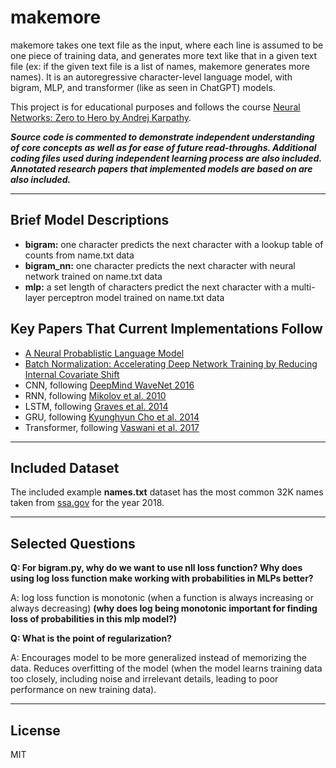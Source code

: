 # makemore

makemore takes one text file as the input, where each line is assumed to be one piece of training data, and generates more text like that in a given text file (ex: if the given text file is a list of names, makemore generates more names). It is an autoregressive character-level language model, with bigram, MLP, and transformer (like as seen in ChatGPT) models.

This project is for educational purposes and follows the course [Neural Networks: Zero to Hero by Andrej Karpathy](https://www.youtube.com/watch?v=PaCmpygFfXo&list=PLAqhIrjkxbuWI23v9cThsA9GvCAUhRvKZ&index=2).

***Source code is commented to demonstrate independent understanding of core concepts as well as for ease of future read-throughs. Additional coding files used during independent learning process are also included. Annotated research papers that implemented models are based on are also included.***
___

## Brief Model Descriptions
- **bigram:** one character predicts the next character with a lookup table of counts from name.txt data
- **bigram_nn:** one character predicts the next character with neural network trained on name.txt data
- **mlp:** a set length of characters predict the next character with a multi-layer perceptron model trained on name.txt data

## Key Papers That Current Implementations Follow
- [A Neural Probablistic Language Model](https://github.com/AngelaYu-3/makemore/blob/main/annotated_papers/MLP_paper.pdf)
- [Batch Normalization: Accelerating Deep Network Training by Reducing Internal Covariate Shift](https://github.com/AngelaYu-3/makemore/blob/main/annotated_papers/batchNorm_paper.pdf)
- CNN, following [DeepMind WaveNet 2016](https://arxiv.org/abs/1609.03499)
- RNN, following [Mikolov et al. 2010](https://www.fit.vutbr.cz/research/groups/speech/publi/2010/mikolov_interspeech2010_IS100722.pdf)
- LSTM, following [Graves et al. 2014](https://arxiv.org/abs/1308.0850)
- GRU, following [Kyunghyun Cho et al. 2014](https://arxiv.org/abs/1409.1259)
- Transformer, following [Vaswani et al. 2017](https://arxiv.org/abs/1706.03762)

___

## Included Dataset

The included example **names.txt** dataset has the most common 32K names taken from [ssa.gov](https://www.ssa.gov/) for the year 2018.

___

## Selected Questions

**Q: For bigram.py, why do we want to use nll loss function? Why does using log loss function make working with probabilities in MLPs better?**

A: log loss function is monotonic (when a function is always increasing or always decreasing) **(why does log being monotonic important for finding loss of probabilities in this mlp model?)**

**Q: What is the point of regularization?**

A: Encourages model to be more generalized instead of memorizing the data. Reduces overfitting of the model (when the model learns training data too closely, including noise and irrelevant details, leading to poor performance on new training data). 

___

## License
MIT
